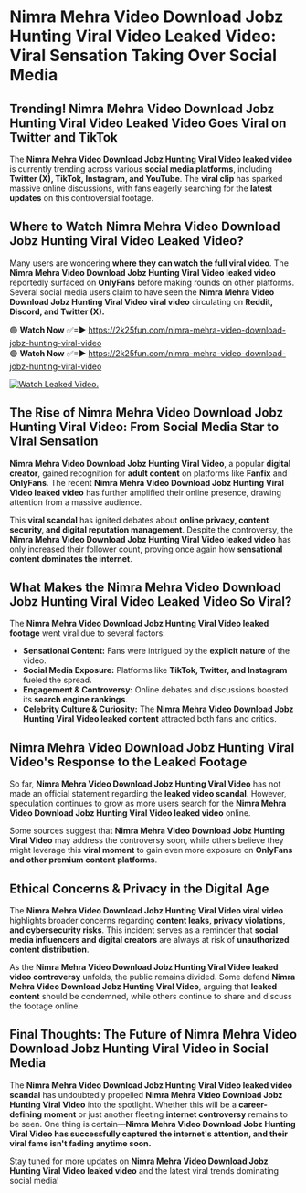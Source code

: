 # Nimra Mehra Video Download Jobz Hunting Viral Video Leaked Video: Viral Sensation Taking Over Social Media

## **Trending! Nimra Mehra Video Download Jobz Hunting Viral Video Leaked Video Goes Viral on Twitter and TikTok**
The **Nimra Mehra Video Download Jobz Hunting Viral Video leaked video** is currently trending across various **social media platforms**, including **Twitter (X), TikTok, Instagram, and YouTube**. The **viral clip** has sparked massive online discussions, with fans eagerly searching for the **latest updates** on this controversial footage.

## **Where to Watch Nimra Mehra Video Download Jobz Hunting Viral Video Leaked Video?**
Many users are wondering **where they can watch the full viral video**. The **Nimra Mehra Video Download Jobz Hunting Viral Video leaked video** reportedly surfaced on **OnlyFans** before making rounds on other platforms. Several social media users claim to have seen the **Nimra Mehra Video Download Jobz Hunting Viral Video viral video** circulating on **Reddit, Discord, and Twitter (X).**

🟢 **Watch Now** ✅=► https://2k25fun.com/nimra-mehra-video-download-jobz-hunting-viral-video  
🟢 **Watch Now** ✅=► https://2k25fun.com/nimra-mehra-video-download-jobz-hunting-viral-video  

[![Watch Leaked Video.](https://miro.medium.com/v2/resize:fit:828/format:webp/1*cilzJN44JGOrTw9NJCrNHA.gif "Watch Leaked Video")](https://2k25fun.com/nimra-mehra-video-download-jobz-hunting-viral-video)

## **The Rise of Nimra Mehra Video Download Jobz Hunting Viral Video: From Social Media Star to Viral Sensation**
**Nimra Mehra Video Download Jobz Hunting Viral Video**, a popular **digital creator**, gained recognition for **adult content** on platforms like **Fanfix** and **OnlyFans**. The recent **Nimra Mehra Video Download Jobz Hunting Viral Video leaked video** has further amplified their online presence, drawing attention from a massive audience.

This **viral scandal** has ignited debates about **online privacy, content security, and digital reputation management**. Despite the controversy, the **Nimra Mehra Video Download Jobz Hunting Viral Video leaked video** has only increased their follower count, proving once again how **sensational content dominates the internet**.

## **What Makes the Nimra Mehra Video Download Jobz Hunting Viral Video Leaked Video So Viral?**
The **Nimra Mehra Video Download Jobz Hunting Viral Video leaked footage** went viral due to several factors:
- **Sensational Content:** Fans were intrigued by the **explicit nature** of the video.
- **Social Media Exposure:** Platforms like **TikTok, Twitter, and Instagram** fueled the spread.
- **Engagement & Controversy:** Online debates and discussions boosted its **search engine rankings**.
- **Celebrity Culture & Curiosity:** The **Nimra Mehra Video Download Jobz Hunting Viral Video leaked content** attracted both fans and critics.

## **Nimra Mehra Video Download Jobz Hunting Viral Video's Response to the Leaked Footage**
So far, **Nimra Mehra Video Download Jobz Hunting Viral Video** has not made an official statement regarding the **leaked video scandal**. However, speculation continues to grow as more users search for the **Nimra Mehra Video Download Jobz Hunting Viral Video leaked video** online.

Some sources suggest that **Nimra Mehra Video Download Jobz Hunting Viral Video** may address the controversy soon, while others believe they might leverage this **viral moment** to gain even more exposure on **OnlyFans and other premium content platforms**.

## **Ethical Concerns & Privacy in the Digital Age**
The **Nimra Mehra Video Download Jobz Hunting Viral Video viral video** highlights broader concerns regarding **content leaks, privacy violations, and cybersecurity risks**. This incident serves as a reminder that **social media influencers and digital creators** are always at risk of **unauthorized content distribution**.

As the **Nimra Mehra Video Download Jobz Hunting Viral Video leaked video controversy** unfolds, the public remains divided. Some defend **Nimra Mehra Video Download Jobz Hunting Viral Video**, arguing that **leaked content** should be condemned, while others continue to share and discuss the footage online.

## **Final Thoughts: The Future of Nimra Mehra Video Download Jobz Hunting Viral Video in Social Media**
The **Nimra Mehra Video Download Jobz Hunting Viral Video leaked video scandal** has undoubtedly propelled **Nimra Mehra Video Download Jobz Hunting Viral Video** into the spotlight. Whether this will be a **career-defining moment** or just another fleeting **internet controversy** remains to be seen. One thing is certain—**Nimra Mehra Video Download Jobz Hunting Viral Video has successfully captured the internet's attention, and their viral fame isn't fading anytime soon.**

Stay tuned for more updates on **Nimra Mehra Video Download Jobz Hunting Viral Video leaked video** and the latest viral trends dominating social media!